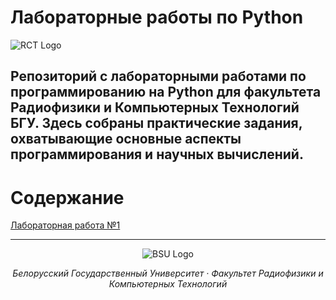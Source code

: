 # Лабораторные работы по Python

![RCT Logo](https://sun9-38.userapi.com/s/v1/ig2/tdDpZomJ6H_5RTGEBflgr2UZWaPj_dFZ--MgIJN_Zn3kIudhSGMmLa8kycY1FdPc23r1sKVuBBL_MWpr1-b3kZCg.jpg?quality=96&as=32x33,48x49,72x73,108x110,160x163,240x245,360x367,480x490,540x551,544x555&from=bu&cs=544x0)

Репозиторий с лабораторными работами по программированию на Python для факультета Радиофизики и Компьютерных Технологий БГУ. Здесь собраны практические задания, охватывающие основные аспекты программирования и научных вычислений.
---
# Содержание

[Лабораторная работа №1](https://github.com/LeshaSid/Pythons-Labs/tree/Lab1/Lab1)

---

<div align="center">
  
![BSU Logo](https://bsu.by/upload/logoBSU.jpg)
  
*Белорусский Государственный Университет · Факультет Радиофизики и Компьютерных Технологий*

</div>
